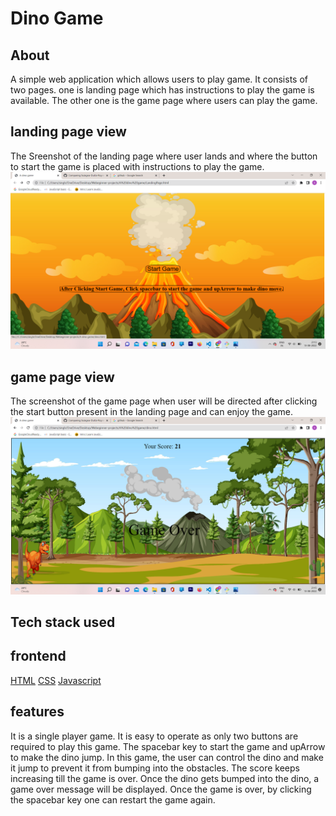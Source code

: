 # Dino Game

## About

A simple web application which allows users to play game. It consists of two pages.
one is landing page which has instructions to play the game is available.
The other one is the game page where users can play the game.

## landing page view

The Sreenshot of the landing page where user lands and where the button to start the game is placed with instructions to play the game.
![Screenshot](Images/Landing%20page.png)

## game page view

The screenshot of the game page when user will be directed after clicking the start button present in the landing page and can enjoy the game.
![Screenshot](Images/game%20page.png)

## Tech stack used

## frontend

[HTML](https://img.shields.io/badge/html5%20-%23E34F26.svg?&style=for-the-badge&logo=html5&logoColor=white")
[CSS](https://img.shields.io/badge/css3%20-%231572B6.svg?&style=for-the-badge&logo=css3&logoColor=white)
[Javascript](https://img.shields.io/badge/javascript%20-%23323330.svg?&style=for-the-badge&logo=javascript&logoColor=%23F7DF1E)

## features

It is a single player game.
It is easy to operate as only two buttons are required to play this game. The spacebar key to start the game and upArrow to make the dino jump.
In this game, the user can control the dino and make it jump to prevent it from bumping into the obstacles.
The score keeps increasing till the game is over.
Once the dino gets bumped into the dino, a game over message will be displayed.
Once the game is over, by clicking the spacebar key one can restart the game again.
